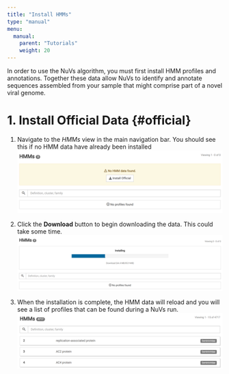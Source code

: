```yaml
---
title: "Install HMMs"
type: "manual"
menu:
  manual:
    parent: "Tutorials"
    weight: 20
---
```


In order to use the NuVs algorithm, you must first install HMM profiles and annotations. Together these data allow NuVs to identify and annotate sequences assembled from your sample that might comprise part of a novel viral genome.

# 1. Install Official Data {#official}

1. Navigate to the _HMMs_ view in the main navigation bar. You should see this if no HMM data have already been installed
   ![](no_data.png)

2. Click the <i class="vtfont i-download"></i> **Download** button to begin downloading the data. This could take some time.
   ![](installing.png)

3. When the installation is complete, the HMM data will reload and you will see a list of profiles that can be found during a NuVs run.
   ![](top.png)
